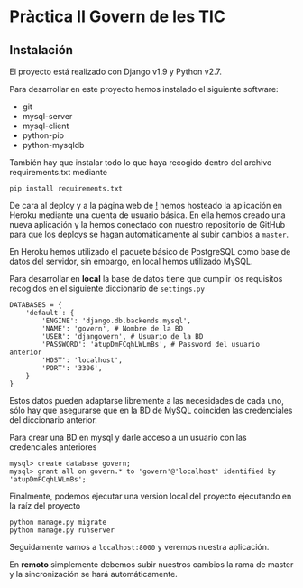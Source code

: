 Pràctica II Govern de les TIC
===

## Instalación

El proyecto está realizado con Django v1.9 y Python v2.7.

Para desarrollar en este proyecto hemos instalado el siguiente software:

* git
* mysql-server
* mysql-client
* python-pip
* python-mysqldb

También hay que instalar todo lo que haya recogido dentro del archivo requirements.txt mediante
```
pip install requirements.txt
```

De cara al deploy y a la página web de [!](govern.herokuapp.com) hemos hosteado la aplicación en Heroku mediante una cuenta de usuario básica. En ella hemos creado una nueva aplicación y la hemos conectado con nuestro repositorio de GitHub para que los deploys se hagan automáticamente al subir cambios a `master`.

En Heroku hemos utilizado el paquete básico de PostgreSQL como base de datos del servidor, sin embargo, en local hemos utilizado MySQL.

Para desarrollar en **local** la base de datos tiene que cumplir los requisitos recogidos en el siguiente diccionario de `settings.py`

```
DATABASES = {
    'default': {
        'ENGINE': 'django.db.backends.mysql',
        'NAME': 'govern', # Nombre de la BD
        'USER': 'djangovern', # Usuario de la BD
        'PASSWORD': 'atupDmFCqhLWLmBs', # Password del usuario anterior
        'HOST': 'localhost',
        'PORT': '3306',
    }
}
```
Estos datos pueden adaptarse libremente a las necesidades de cada uno, sólo hay que asegurarse que en la BD de MySQL coinciden las credenciales del diccionario anterior.

Para crear una BD en mysql y darle acceso a un usuario con las credenciales anteriores
```
mysql> create database govern;
mysql> grant all on govern.* to 'govern'@'localhost' identified by 'atupDmFCqhLWLmBs';
```

Finalmente, podemos ejecutar una versión local del proyecto ejecutando en la raíz del proyecto
```
python manage.py migrate
python manage.py runserver
```
Seguidamente vamos a `localhost:8000` y veremos nuestra aplicación.

En **remoto** simplemente debemos subir nuestros cambios  la rama de master y la sincronización se hará automáticamente.

